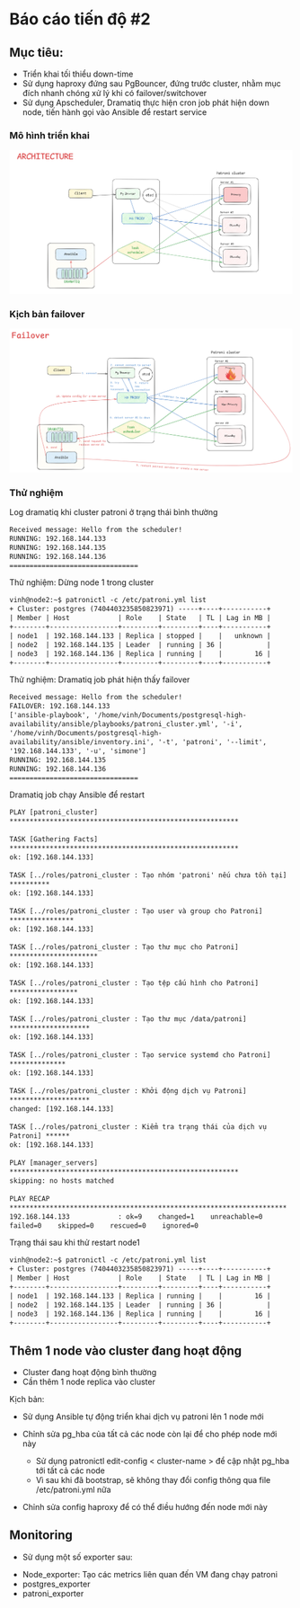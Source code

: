# Báo cáo tiến độ #2

## Mục tiêu:

- Triển khai tối thiểu down-time
- Sử dụng haproxy đứng sau PgBouncer, đứng trước cluster, nhằm mục đích nhanh chóng xử lý khi có failover/switchover
- Sử dụng Apscheduler, Dramatiq thực hiện cron job phát hiện down node, tiến hành gọi vào Ansible để restart service

### Mô hình triển khai
![alt text](../images/report-2/architecture.png)

### Kịch bản failover
![alt text](../images/report-2/failover.png)

### Thử nghiệm

Log dramatiq khi cluster patroni ở trạng thái bình thường

```
Received message: Hello from the scheduler!
RUNNING: 192.168.144.133
RUNNING: 192.168.144.135
RUNNING: 192.168.144.136
================================
```

Thử nghiệm: Dừng node 1 trong cluster

```
vinh@node2:~$ patronictl -c /etc/patroni.yml list
+ Cluster: postgres (7404403235850823971) -----+----+-----------+
| Member | Host            | Role    | State   | TL | Lag in MB |
+--------+-----------------+---------+---------+----+-----------+
| node1  | 192.168.144.133 | Replica | stopped |    |   unknown |
| node2  | 192.168.144.135 | Leader  | running | 36 |           |
| node3  | 192.168.144.136 | Replica | running |    |        16 |
+--------+-----------------+---------+---------+----+-----------+
```

Thử nghiệm: Dramatiq job phát hiện thấy failover

```
Received message: Hello from the scheduler!
FAILOVER: 192.168.144.133
['ansible-playbook', '/home/vinh/Documents/postgresql-high-availability/ansible/playbooks/patroni_cluster.yml', '-i', '/home/vinh/Documents/postgresql-high-availability/ansible/inventory.ini', '-t', 'patroni', '--limit', '192.168.144.133', '-u', 'simone']
RUNNING: 192.168.144.135
RUNNING: 192.168.144.136
================================
```

Dramatiq job chạy Ansible để restart

```
PLAY [patroni_cluster] *********************************************************

TASK [Gathering Facts] *********************************************************
ok: [192.168.144.133]

TASK [../roles/patroni_cluster : Tạo nhóm 'patroni' nếu chưa tồn tại] **********
ok: [192.168.144.133]

TASK [../roles/patroni_cluster : Tạo user và group cho Patroni] ****************
ok: [192.168.144.133]

TASK [../roles/patroni_cluster : Tạo thư mục cho Patroni] **********************
ok: [192.168.144.133]

TASK [../roles/patroni_cluster : Tạo tệp cấu hình cho Patroni] *****************
ok: [192.168.144.133]

TASK [../roles/patroni_cluster : Tạo thư mục /data/patroni] ********************
ok: [192.168.144.133]

TASK [../roles/patroni_cluster : Tạo service systemd cho Patroni] **************
ok: [192.168.144.133]

TASK [../roles/patroni_cluster : Khởi động dịch vụ Patroni] ********************
changed: [192.168.144.133]

TASK [../roles/patroni_cluster : Kiểm tra trạng thái của dịch vụ Patroni] ******
ok: [192.168.144.133]

PLAY [manager_servers] *********************************************************
skipping: no hosts matched

PLAY RECAP *********************************************************************
192.168.144.133            : ok=9    changed=1    unreachable=0    failed=0    skipped=0    rescued=0    ignored=0 
```

Trạng thái sau khi thử restart node1

```
vinh@node2:~$ patronictl -c /etc/patroni.yml list
+ Cluster: postgres (7404403235850823971) -----+----+-----------+
| Member | Host            | Role    | State   | TL | Lag in MB |
+--------+-----------------+---------+---------+----+-----------+
| node1  | 192.168.144.133 | Replica | running |    |        16 |
| node2  | 192.168.144.135 | Leader  | running | 36 |           |
| node3  | 192.168.144.136 | Replica | running |    |        16 |
+--------+-----------------+---------+---------+----+-----------+
```


## Thêm 1 node vào cluster đang hoạt động

- Cluster đang hoạt động bình thường
- Cần thêm 1 node replica vào cluster

Kịch bản:
- Sử dụng Ansible tự động triển khai dịch vụ patroni lên 1 node mới
- Chỉnh sửa pg_hba của tất cả các node còn lại để cho phép node mới này
    + Sử dụng patronictl edit-config < cluster-name > để cập nhật pg_hba tới tất cả các node
    + Vì sau khi đã bootstrap, sẽ không thay đổi config thông qua file /etc/patroni.yml nữa
    
- Chỉnh sửa config haproxy để có thể điều hướng đến node mới này


## Monitoring

- Sử dụng một số exporter sau:
+ Node_exporter: Tạo các metrics liên quan đến VM đang chạy patroni
+ postgres_exporter
+ patroni_exporter
